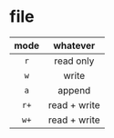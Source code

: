 # file 

| mode  | whatever  |
| :---: | :--: |
| `r`   |  read only  |
| `w`   |  write  |
| `a`   |  append  |
| `r+`   |  read + write |
| `w+`   |  read + write |

